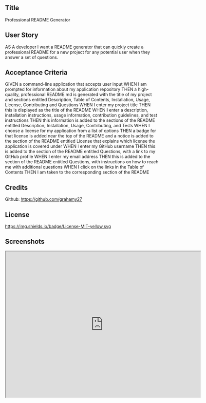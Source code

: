 ## Title

Professional README Generator

## User Story

AS A developer
I want a README generator
that can quickly create a professional README for a new project 
for any potential user when they answer a set of questions.


## Acceptance Criteria

GIVEN a command-line application that accepts user input
WHEN I am prompted for information about my application repository
THEN a high-quality, professional README.md is generated with the title of my project and sections entitled Description, Table of Contents, Installation, Usage, License, Contributing and Questions
WHEN I enter my project title
THEN this is displayed as the title of the README
WHEN I enter a description, installation instructions, usage information, contribution guidelines, and test instructions
THEN this information is added to the sections of the README entitled Description, Installation, Usage, Contributing, and Tests
WHEN I choose a license for my application from a list of options
THEN a badge for that license is added near the top of the README and a notice is added to the section of the README entitled License that explains which license the application is covered under
WHEN I enter my GitHub username
THEN this is added to the section of the README entitled Questions, with a link to my GitHub profile
WHEN I enter my email address
THEN this is added to the section of the README entitled Questions, with instructions on how to reach me with additional questions
WHEN I click on the links in the Table of Contents
THEN I am taken to the corresponding section of the README

## Credits

Github: https://github.com/grahamy27

## License

https://img.shields.io/badge/License-MIT-yellow.svg

## Screenshots

<iframe src="https://drive.google.com/file/d/19bdHH97_Jvh2dGP_8pgrrpSWT7YUa9eZ/preview" width="640" height="480"></iframe>

